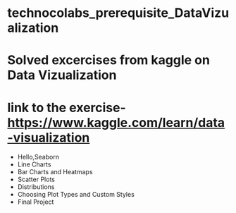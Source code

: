 # technocolabs_prerequisite_DataVizualization
# Solved excercises from kaggle on Data Vizualization
# link to the exercise-https://www.kaggle.com/learn/data-visualization
* Hello,Seaborn
* Line Charts
* Bar Charts and Heatmaps
* Scatter Plots
* Distributions
* Choosing Plot Types and Custom Styles
* Final Project

